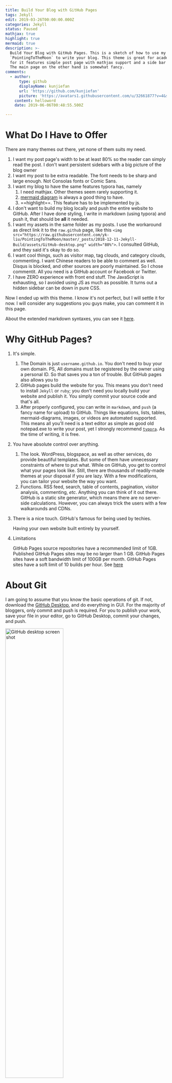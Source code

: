 ```yaml
---
title: Build Your Blog with GitHub Pages
tags: Jekyll
edit: 2019-03-26T00:00:00.000Z
categories: Jekyll
status: Paused
mathjax: true
highlight: true
mermaid: true
description: >-
  Build Your Blog with GitHub Pages. This is a sketch of how to use my theme
  `PointingToTheMoon` to write your blog. This theme is great for academic use,
  for it features simple post page with mathjax support and a side bar with toc.
  The main page on the other hand is somewhat fancy.
comments:
  - author:
      type: github
      displayName: kunjiefan
      url: 'https://github.com/kunjiefan'
      picture: 'https://avatars1.githubusercontent.com/u/32661877?v=4&s=73'
    content: helloword
    date: 2019-06-06T00:48:55.500Z

---
```


# What Do I Have to Offer

There are many themes out there, yet none of them suits my need. 

1. I want my post page's width to be at least 80% so the reader can simply read the post. I don't want persistent sidebars with a big picture of the blog owner
2. I want my post to be extra readable. The font needs to be sharp and large enough. Not Consolas fonts or Comic Sans. 
3. I want my blog to have the same features typora has, namely
   1. I need mathjax. Other themes seem rarely supporting it.
   2. [mermaid diagram](https://mermaidjs.github.io/) is always a good thing to have. 
   3. ==highlight==. This feature has to be implemented by js.
4. I don't want to build my blog locally and push the entire website to GitHub. After I have done styling, I write in markdown (using typora) and push it, that should be **all** it needed. 
5. I want my assets in the same folder as my posts. I use the workaround as direct link it to the `raw.github` page, like this `<img src="https://raw.githubusercontent.com/yk-liu/PointingToTheMoon/master/_posts/2018-12-11-Jekyll-Build/assets/GitHub-desktop.png" width="80%">`. I consulted GitHub, and they said it's okay to do so.
6. I want cool things, such as visitor map, tag clouds, and category clouds, commenting. I want Chinese readers to be able to comment as well. Disqus is blocked, and other sources are poorly maintained. So I chose commentit. All you need is a GitHub account or Facebook or Twitter.
7. I have ZERO experience with front end stuff. The JavaScript is exhausting, so I avoided using JS as much as possible. It turns out a hidden sidebar can be down in pure CSS.

Now I ended up with this theme. I know it's not perfect, but I will settle it for now. I will consider any suggestions you guys make, you can comment it in this page.

About the extended markdown syntaxes, you can see it [here]().

# Why GitHub Pages?

1. It's simple.

   1. The Domain is just `username.github.io`. You don't need to buy your own domain. PS, All domains must be registered by the owner using a personal ID. So that saves you a ton of trouble. But GitHub pages also allows you to 
   2. GitHub pages build the website for you. This means you don't need to install `Jekyll` or `ruby`; you don't need you locally build your website and publish it. You simply commit your source code and that's all. 
   3. After properly configured, you can write in `markdown`, and `push` (a fancy name for upload) to GitHub.  Things like equations, lists, tables, mermaid-diagrams, images, or videos are automated supported. This means all you'll need is a text editor as simple as good old notepad.exe to write your post, yet I strongly recommend [`typora`](https://www.typora.io/). As the time of writing, it is free.

2. You have absolute control over anything.

   1. The look. WordPress, blogspace, as well as other services,  do provide beautiful templates. But some of them have unnecessary constraints of where to put what. While on GitHub, you get to control what your pages look like. Still, there are thousands of readily-made themes at your disposal if you are lazy. With a few modifications, you can tailor your website the way you want.
   2. Functions. RSS feed, search, table of contents, pagination, visitor analysis, commenting, *etc*. Anything you can think of it out there. GitHub is a static site generator, which means there are no server-side calculations. However, you can always trick the users with a few walkarounds and CDNs.

3. There is a nice touch. GitHub's famous for being used by techies.

   Having your own website built entirely by yourself.

4. Limitations

   GitHub Pages source repositories have a recommended limit of 1GB. Published GitHub Pages sites may be no larger than 1 GB. GitHub Pages sites have a soft bandwidth limit of 100GB per month.    GitHub Pages sites have a soft limit of 10 builds per hour. See [here](https://help.github.com/articles/what-is-github-pages/#usage-limits)

# About Git

I am going to assume that you know the basic operations of git. If not, download the [GitHub Desktop](https://desktop.github.com/), and do everything in GUI. For the majority of bloggers, only commit and push is required. For you to publish your work, save your file in your editor, go to GitHub Desktop, commit your changes, and push.

<img src="https://raw.githubusercontent.com/yk-liu/PointingToTheMoon/master/_posts/2018-12-11-Jekyll-Build/assets/GitHub-desktop.png" alt="GitHub desktop screen shot" width="60%">

# Clone The Repo

Clone this [repo](https://github.com/yk-liu/PointingToTheMoon) and publish it!

# What Should I Modify

Here is a list of files you need to modify

1. **FIRST: If you are using the "yk-liu.github.io" repo, REMOVE ALL INFO ABOUT YK-LIU.** If you are using "/PointingToTheMoon" repo, you can ignore this step. Including personal description in `/index.html`, `/google8e731c6ab620fd34`, `/about/index.md` and my CV at `/about/CV-of-Liu-Yingkai.pdf`.

2. License.md: add your version of license at the beginning of the file.

3. Readme.md: add your description.

4. config.yml: fill in as much as you can. Also see step 7.

5. index.html: fill in the description and (if any) proposed posts.

6. register at [commentit.io](https://commentit.io/). This enables your website's comment feature.

7. register at [clustermap.com](clustermap.com). Choose your widget as "Map widget", and you will see something like

   ```html
   <script type="text/javascript" id="clustrmaps" src="//cdn.clustrmaps.com/map_v2.js?d=MlqUzlcZFdHetSQtyml5oHyt9RwVjZrsGbvyaRpMwgU&cl=ffffff&w=a"></script>
   ```

   copy the string from "d=" to "&cl=", namely "MlqUzlcZFdHetSQtyml5oHyt9RwVjZrsGbvyaRpMwgU" in this case to config.yml.

8. secret/index.html: decrypt the page use password `ykliu` and save the page locally. Choose your password, copy and paste the HTML into the input textbox, and download the page. Replace secret/index.html with the HTML file you downloaded. Now you have an encrypted page only you can use to encrypt your other pages!

9. Better google discovery: Google site authentication. Just go to [webmaster](https://search.google.com/search-console?hl=en) and click `add property` and download the google authentication file, put in under the root of your repo. A few days later, you should be able to see your website in google search by searching `site:your-site-name.github.io` (no space in between).

After that, you should be able to enjoy your blogging!